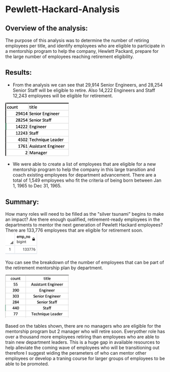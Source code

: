 # Pewlett-Hackard-Analysis

## Overview of the analysis:
The purpose of this analysis was to determine the number of retiring employees per title, and identify employees who are eligible to participate in a mentorship program to help the company, Hewlett Packard, prepare for the large number of employees reaching retirement eligibility. 

## Results:
- From the analysis we can see that 29,914 Senior Engineers, and 28,254 Senior Staff will be eligible to retire. Also  14,222 Engineers and Staff 12,243 employees will be eligible for retirement. 

<img src="retire_count.png" width=200>

- We were able to create a list of employees that are eligible for a new mentorship program to help the company in this large transition and coach existing employees for department advancement. There are a total of 1,549 employees who fit the criteria of being born between Jan 1, 1965 to Dec 31, 1965.

## Summary:
How many roles will need to be filled as the "silver tsunami" begins to make an impact?
Are there enough qualified, retirement-ready employees in the departments to mentor the next generation of Pewlett Hackard employees?
There are 133,776 employees that are eligible for retirement soon. 
<img src="retire_count_total.png" width=100>

You can see the breakdown of the number of employees that can be part of the retirement mentorship plan by department.

<img src="mentorship_elig)count.png" width=200>

Based on the tables shown, there are no managers who are eligible for the mentorship program but 2 manager who will retire soon. Everyother role has over a thousand more employees retiring than employees who are able to train new department leaders. This is a huge gap in available resources to help alleviate the coming wave of employees who will be transitioning out therefore I suggest widing the perameters of who can mentor other employees or develop a traning course for larger groups of employees to be able to be promoted.

